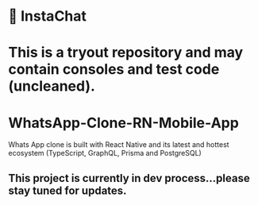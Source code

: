 # :speech_balloon: InstaChat


# This is a tryout repository and may contain consoles and test code (uncleaned).  
# WhatsApp-Clone-RN-Mobile-App
Whats App clone is built with React Native and its latest and hottest ecosystem (TypeScript, GraphQL, Prisma and PostgreSQL)

## This project is currently in dev process...please stay tuned for updates.
